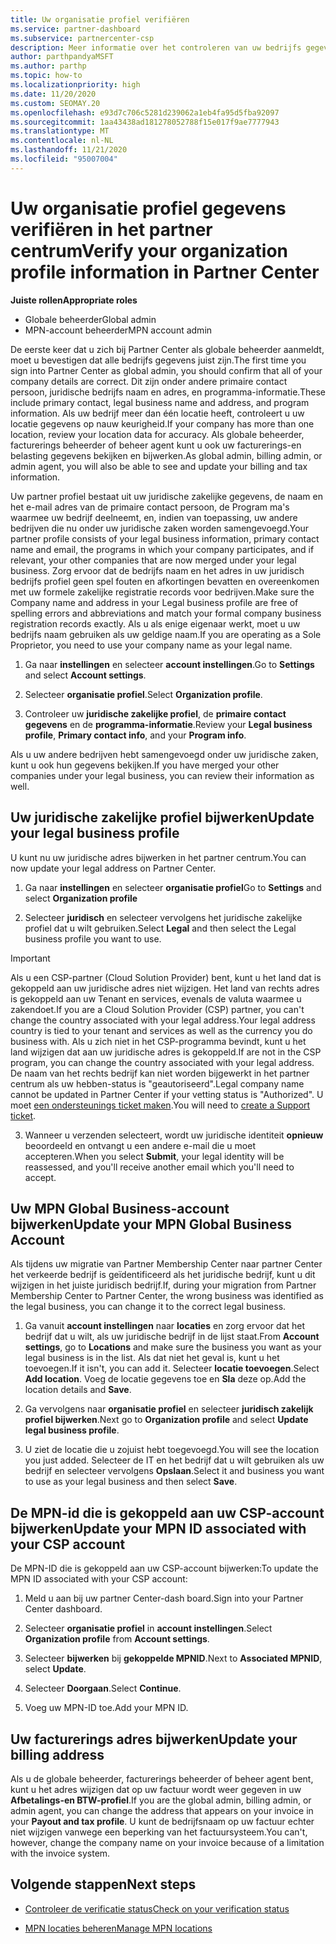 ```yaml
---
title: Uw organisatie profiel verifiëren
ms.service: partner-dashboard
ms.subservice: partnercenter-csp
description: Meer informatie over het controleren van uw bedrijfs gegevens, zoals de primaire contact persoon, het adres en de programma gegevens. U kunt ook uw juridische en facturerings adressen bijwerken.
author: parthpandyaMSFT
ms.author: parthp
ms.topic: how-to
ms.localizationpriority: high
ms.date: 11/20/2020
ms.custom: SEOMAY.20
ms.openlocfilehash: e93d7c706c5281d239062a1eb4fa95d5fba92097
ms.sourcegitcommit: 1aa43438ad181278052788f15e017f9ae7777943
ms.translationtype: MT
ms.contentlocale: nl-NL
ms.lasthandoff: 11/21/2020
ms.locfileid: "95007004"
---
```

# <a name="verify-your-organization-profile-information-in-partner-center"></a><span data-ttu-id="942cf-104">Uw organisatie profiel gegevens verifiëren in het partner centrum</span><span class="sxs-lookup"><span data-stu-id="942cf-104">Verify your organization profile information in Partner Center</span></span>

<span data-ttu-id="942cf-105">**Juiste rollen**</span><span class="sxs-lookup"><span data-stu-id="942cf-105">**Appropriate roles**</span></span>

- <span data-ttu-id="942cf-106">Globale beheerder</span><span class="sxs-lookup"><span data-stu-id="942cf-106">Global admin</span></span>
- <span data-ttu-id="942cf-107">MPN-account beheerder</span><span class="sxs-lookup"><span data-stu-id="942cf-107">MPN account admin</span></span>

<span data-ttu-id="942cf-108">De eerste keer dat u zich bij Partner Center als globale beheerder aanmeldt, moet u bevestigen dat alle bedrijfs gegevens juist zijn.</span><span class="sxs-lookup"><span data-stu-id="942cf-108">The first time you sign into Partner Center as global admin, you should confirm that all of your company details are correct.</span></span> <span data-ttu-id="942cf-109">Dit zijn onder andere primaire contact persoon, juridische bedrijfs naam en adres, en programma-informatie.</span><span class="sxs-lookup"><span data-stu-id="942cf-109">These include primary contact, legal business name and address, and program information.</span></span> <span data-ttu-id="942cf-110">Als uw bedrijf meer dan één locatie heeft, controleert u uw locatie gegevens op nauw keurigheid.</span><span class="sxs-lookup"><span data-stu-id="942cf-110">If your company has more than one location, review your location data for accuracy.</span></span> <span data-ttu-id="942cf-111">Als globale beheerder, facturerings beheerder of beheer agent kunt u ook uw facturerings-en belasting gegevens bekijken en bijwerken.</span><span class="sxs-lookup"><span data-stu-id="942cf-111">As global admin, billing admin, or admin agent, you will also be able to see and update your billing and tax information.</span></span>

<span data-ttu-id="942cf-112">Uw partner profiel bestaat uit uw juridische zakelijke gegevens, de naam en het e-mail adres van de primaire contact persoon, de Program ma's waarmee uw bedrijf deelneemt, en, indien van toepassing, uw andere bedrijven die nu onder uw juridische zaken worden samengevoegd.</span><span class="sxs-lookup"><span data-stu-id="942cf-112">Your partner profile consists of your legal business information, primary contact name and email, the programs in which your company participates, and if relevant, your other companies that are now merged under your legal business.</span></span> <span data-ttu-id="942cf-113">Zorg ervoor dat de bedrijfs naam en het adres in uw juridisch bedrijfs profiel geen spel fouten en afkortingen bevatten en overeenkomen met uw formele zakelijke registratie records voor bedrijven.</span><span class="sxs-lookup"><span data-stu-id="942cf-113">Make sure the Company name and address in your Legal business profile are free of spelling errors and abbreviations and match your formal company business registration records exactly.</span></span> <span data-ttu-id="942cf-114">Als u als enige eigenaar werkt, moet u uw bedrijfs naam gebruiken als uw geldige naam.</span><span class="sxs-lookup"><span data-stu-id="942cf-114">If you are operating as a Sole Proprietor, you need to use your company name as your legal name.</span></span>

1. <span data-ttu-id="942cf-115">Ga naar **instellingen** en selecteer **account instellingen**.</span><span class="sxs-lookup"><span data-stu-id="942cf-115">Go to **Settings** and select **Account settings**.</span></span>
 
1. <span data-ttu-id="942cf-116">Selecteer **organisatie profiel**.</span><span class="sxs-lookup"><span data-stu-id="942cf-116">Select **Organization profile**.</span></span> 

2. <span data-ttu-id="942cf-117">Controleer uw **juridische zakelijke profiel**, de **primaire contact gegevens** en de **programma-informatie**.</span><span class="sxs-lookup"><span data-stu-id="942cf-117">Review your **Legal business profile**, **Primary contact info**, and your **Program info**.</span></span>

<span data-ttu-id="942cf-118">Als u uw andere bedrijven hebt samengevoegd onder uw juridische zaken, kunt u ook hun gegevens bekijken.</span><span class="sxs-lookup"><span data-stu-id="942cf-118">If you have merged your other companies under your legal business, you can review their information as well.</span></span> 

## <a name="update-your-legal-business-profile"></a><span data-ttu-id="942cf-119">Uw juridische zakelijke profiel bijwerken</span><span class="sxs-lookup"><span data-stu-id="942cf-119">Update your legal business profile</span></span>

<span data-ttu-id="942cf-120">U kunt nu uw juridische adres bijwerken in het partner centrum.</span><span class="sxs-lookup"><span data-stu-id="942cf-120">You can now update your legal address on Partner Center.</span></span>

1. <span data-ttu-id="942cf-121">Ga naar **instellingen** en selecteer **organisatie profiel**</span><span class="sxs-lookup"><span data-stu-id="942cf-121">Go to **Settings** and select **Organization profile**</span></span>


2. <span data-ttu-id="942cf-122">Selecteer **juridisch**  en selecteer vervolgens het juridische zakelijke profiel dat u wilt gebruiken.</span><span class="sxs-lookup"><span data-stu-id="942cf-122">Select **Legal**  and then select the Legal business profile you want to use.</span></span>

>[!Important]
><span data-ttu-id="942cf-123">Als u een CSP-partner (Cloud Solution Provider) bent, kunt u het land dat is gekoppeld aan uw juridische adres niet wijzigen. Het land van rechts adres is gekoppeld aan uw Tenant en services, evenals de valuta waarmee u zakendoet.</span><span class="sxs-lookup"><span data-stu-id="942cf-123">If you are a Cloud Solution Provider (CSP) partner, you can't change the country associated with your legal address.Your legal address country is tied to your tenant and services as well as the currency you do business with.</span></span> <span data-ttu-id="942cf-124">Als u zich niet in het CSP-programma bevindt, kunt u het land wijzigen dat aan uw juridische adres is gekoppeld.</span><span class="sxs-lookup"><span data-stu-id="942cf-124">If are not in the CSP program, you can change the country associated with your legal address.</span></span> <span data-ttu-id="942cf-125">De naam van het rechts bedrijf kan niet worden bijgewerkt in het partner centrum als uw hebben-status is "geautoriseerd".</span><span class="sxs-lookup"><span data-stu-id="942cf-125">Legal company name cannot be updated in Partner Center if your vetting status is "Authorized".</span></span> <span data-ttu-id="942cf-126">U moet [een ondersteunings ticket maken](https://partner.microsoft.com/dashboard/support/csp/servicerequests/create?stage=2&topicid=eb74583c-61b3-2124-bffc-00920e0ae772).</span><span class="sxs-lookup"><span data-stu-id="942cf-126">You will need to [create a Support ticket](https://partner.microsoft.com/dashboard/support/csp/servicerequests/create?stage=2&topicid=eb74583c-61b3-2124-bffc-00920e0ae772).</span></span>

3. <span data-ttu-id="942cf-127">Wanneer u verzenden selecteert, wordt uw juridische identiteit **opnieuw** beoordeeld en ontvangt u een andere e-mail die u moet accepteren.</span><span class="sxs-lookup"><span data-stu-id="942cf-127">When you select **Submit**, your legal identity will be reassessed, and you'll receive another email which you'll need to accept.</span></span>

## <a name="update-your-mpn-global-business-account"></a><span data-ttu-id="942cf-128">Uw MPN Global Business-account bijwerken</span><span class="sxs-lookup"><span data-stu-id="942cf-128">Update your MPN Global Business Account</span></span>

<span data-ttu-id="942cf-129">Als tijdens uw migratie van Partner Membership Center naar partner Center het verkeerde bedrijf is geïdentificeerd als het juridische bedrijf, kunt u dit wijzigen in het juiste juridisch bedrijf.</span><span class="sxs-lookup"><span data-stu-id="942cf-129">If, during your migration from Partner Membership Center to Partner Center, the wrong business was identified as the legal business, you can change it to the correct legal business.</span></span>

1. <span data-ttu-id="942cf-130">Ga vanuit **account instellingen** naar **locaties** en zorg ervoor dat het bedrijf dat u wilt, als uw juridische bedrijf in de lijst staat.</span><span class="sxs-lookup"><span data-stu-id="942cf-130">From **Account settings**, go to **Locations** and make sure the business you want as your legal business is in the list.</span></span> <span data-ttu-id="942cf-131">Als dat niet het geval is, kunt u het toevoegen.</span><span class="sxs-lookup"><span data-stu-id="942cf-131">If it isn't, you can add it.</span></span> <span data-ttu-id="942cf-132">Selecteer **locatie toevoegen**.</span><span class="sxs-lookup"><span data-stu-id="942cf-132">Select **Add location**.</span></span> <span data-ttu-id="942cf-133">Voeg de locatie gegevens toe en **Sla** deze op.</span><span class="sxs-lookup"><span data-stu-id="942cf-133">Add the location details and **Save**.</span></span>

2. <span data-ttu-id="942cf-134">Ga vervolgens naar **organisatie profiel** en selecteer **juridisch zakelijk profiel bijwerken**.</span><span class="sxs-lookup"><span data-stu-id="942cf-134">Next go to **Organization profile** and select **Update legal business profile**.</span></span>

3. <span data-ttu-id="942cf-135">U ziet de locatie die u zojuist hebt toegevoegd.</span><span class="sxs-lookup"><span data-stu-id="942cf-135">You will see the location you just added.</span></span> <span data-ttu-id="942cf-136">Selecteer de IT en het bedrijf dat u wilt gebruiken als uw bedrijf en selecteer vervolgens **Opslaan**.</span><span class="sxs-lookup"><span data-stu-id="942cf-136">Select it and business you want to use as your legal business and then select **Save**.</span></span>

## <a name="update-your-mpn-id-associated-with-your-csp-account"></a><span data-ttu-id="942cf-137">De MPN-id die is gekoppeld aan uw CSP-account bijwerken</span><span class="sxs-lookup"><span data-stu-id="942cf-137">Update your MPN ID associated with your CSP account</span></span>

<span data-ttu-id="942cf-138">De MPN-ID die is gekoppeld aan uw CSP-account bijwerken:</span><span class="sxs-lookup"><span data-stu-id="942cf-138">To update the MPN ID associated with your CSP account:</span></span>

1. <span data-ttu-id="942cf-139">Meld u aan bij uw partner Center-dash board.</span><span class="sxs-lookup"><span data-stu-id="942cf-139">Sign into your Partner Center dashboard.</span></span>
 
1. <span data-ttu-id="942cf-140">Selecteer **organisatie profiel** in **account instellingen**.</span><span class="sxs-lookup"><span data-stu-id="942cf-140">Select **Organization profile** from **Account settings**.</span></span>

1. <span data-ttu-id="942cf-141">Selecteer **bijwerken** bij **gekoppelde MPNID**.</span><span class="sxs-lookup"><span data-stu-id="942cf-141">Next to **Associated MPNID**, select **Update**.</span></span>
 
1. <span data-ttu-id="942cf-142">Selecteer **Doorgaan**.</span><span class="sxs-lookup"><span data-stu-id="942cf-142">Select **Continue**.</span></span>
 
1. <span data-ttu-id="942cf-143">Voeg uw MPN-ID toe.</span><span class="sxs-lookup"><span data-stu-id="942cf-143">Add your MPN ID.</span></span>


## <a name="update-your-billing-address"></a><span data-ttu-id="942cf-144">Uw facturerings adres bijwerken</span><span class="sxs-lookup"><span data-stu-id="942cf-144">Update your billing address</span></span>

<span data-ttu-id="942cf-145">Als u de globale beheerder, facturerings beheerder of beheer agent bent, kunt u het adres wijzigen dat op uw factuur wordt weer gegeven in uw **Afbetalings-en BTW-profiel**.</span><span class="sxs-lookup"><span data-stu-id="942cf-145">If you are the global admin, billing admin, or admin agent, you can change the address that appears on your invoice in your **Payout and tax profile**.</span></span> <span data-ttu-id="942cf-146">U kunt de bedrijfsnaam op uw factuur echter niet wijzigen vanwege een beperking van het factuursysteem.</span><span class="sxs-lookup"><span data-stu-id="942cf-146">You can't, however, change the company name on your invoice because of a limitation with the invoice system.</span></span>

## <a name="next-steps"></a><span data-ttu-id="942cf-147">Volgende stappen</span><span class="sxs-lookup"><span data-stu-id="942cf-147">Next steps</span></span>


- [<span data-ttu-id="942cf-148">Controleer de verificatie status</span><span class="sxs-lookup"><span data-stu-id="942cf-148">Check on your verification status</span></span>](verification-responses.md)
 
- [<span data-ttu-id="942cf-149">MPN locaties beheren</span><span class="sxs-lookup"><span data-stu-id="942cf-149">Manage MPN locations</span></span>](manage-locations.md)



